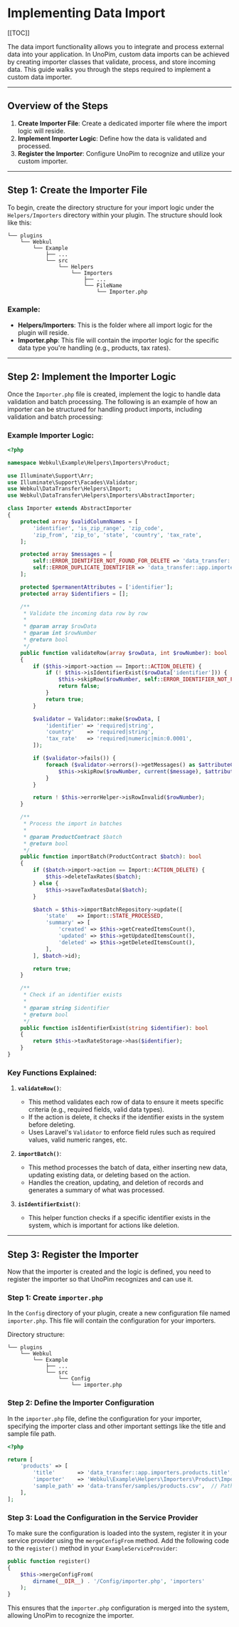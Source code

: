 # Implementing Data Import

[[TOC]]

The data import functionality allows you to integrate and process external data into your application. In UnoPim, custom data imports can be achieved by creating importer classes that validate, process, and store incoming data. This guide walks you through the steps required to implement a custom data importer.

---

## Overview of the Steps

1. **Create Importer File**: Create a dedicated importer file where the import logic will reside.
2. **Implement Importer Logic**: Define how the data is validated and processed.
3. **Register the Importer**: Configure UnoPim to recognize and utilize your custom importer.

---

## Step 1: Create the Importer File

To begin, create the directory structure for your import logic under the `Helpers/Importers` directory within your plugin. The structure should look like this:

```
└── plugins
    └── Webkul
        └── Example
            ├── ...
            └── src
                └── Helpers
                    └── Importers
                        ├── ...
                        └── FileName
                            └── Importer.php
```

### Example:

- **Helpers/Importers**: This is the folder where all import logic for the plugin will reside.
- **Importer.php**: This file will contain the importer logic for the specific data type you're handling (e.g., products, tax rates).

---

## Step 2: Implement the Importer Logic

Once the `Importer.php` file is created, implement the logic to handle data validation and batch processing. The following is an example of how an importer can be structured for handling product imports, including validation and batch processing:

### Example Importer Logic:

```php
<?php

namespace Webkul\Example\Helpers\Importers\Product;

use Illuminate\Support\Arr;
use Illuminate\Support\Facades\Validator;
use Webkul\DataTransfer\Helpers\Import;
use Webkul\DataTransfer\Helpers\Importers\AbstractImporter;

class Importer extends AbstractImporter
{
    protected array $validColumnNames = [
        'identifier', 'is_zip_range', 'zip_code', 
        'zip_from', 'zip_to', 'state', 'country', 'tax_rate',
    ];

    protected array $messages = [
        self::ERROR_IDENTIFIER_NOT_FOUND_FOR_DELETE => 'data_transfer::app.importers.tax-rates.validation.errors.identifier-not-found',
        self::ERROR_DUPLICATE_IDENTIFIER => 'data_transfer::app.importers.tax-rates.validation.errors.duplicate-identifier',
    ];

    protected $permanentAttributes = ['identifier'];
    protected array $identifiers = [];

    /**
     * Validate the incoming data row by row
     *
     * @param array $rowData
     * @param int $rowNumber
     * @return bool
     */
    public function validateRow(array $rowData, int $rowNumber): bool
    {
        if ($this->import->action == Import::ACTION_DELETE) {
            if (! $this->isIdentifierExist($rowData['identifier'])) {
                $this->skipRow($rowNumber, self::ERROR_IDENTIFIER_NOT_FOUND_FOR_DELETE);
                return false;
            }
            return true;
        }

        $validator = Validator::make($rowData, [
            'identifier' => 'required|string',
            'country'    => 'required|string',
            'tax_rate'   => 'required|numeric|min:0.0001',
        ]);

        if ($validator->fails()) {
            foreach ($validator->errors()->getMessages() as $attributeCode => $message) {
                $this->skipRow($rowNumber, current($message), $attributeCode);
            }
        }

        return ! $this->errorHelper->isRowInvalid($rowNumber);
    }

    /**
     * Process the import in batches
     *
     * @param ProductContract $batch
     * @return bool
     */
    public function importBatch(ProductContract $batch): bool
    {
        if ($batch->import->action == Import::ACTION_DELETE) {
            $this->deleteTaxRates($batch);
        } else {
            $this->saveTaxRatesData($batch);
        }

        $batch = $this->importBatchRepository->update([
            'state'   => Import::STATE_PROCESSED,
            'summary' => [
                'created' => $this->getCreatedItemsCount(),
                'updated' => $this->getUpdatedItemsCount(),
                'deleted' => $this->getDeletedItemsCount(),
            ],
        ], $batch->id);

        return true;
    }

    /**
     * Check if an identifier exists
     *
     * @param string $identifier
     * @return bool
     */
    public function isIdentifierExist(string $identifier): bool
    {
        return $this->taxRateStorage->has($identifier);
    }
}
```

### Key Functions Explained:

1. **`validateRow()`**:
    - This method validates each row of data to ensure it meets specific criteria (e.g., required fields, valid data types).
    - If the action is delete, it checks if the identifier exists in the system before deleting.
    - Uses Laravel's `Validator` to enforce field rules such as required values, valid numeric ranges, etc.
  
2. **`importBatch()`**:
    - This method processes the batch of data, either inserting new data, updating existing data, or deleting based on the action.
    - Handles the creation, updating, and deletion of records and generates a summary of what was processed.
  
3. **`isIdentifierExist()`**:
    - This helper function checks if a specific identifier exists in the system, which is important for actions like deletion.

---

## Step 3: Register the Importer

Now that the importer is created and the logic is defined, you need to register the importer so that UnoPim recognizes and can use it.

### Step 1: Create `importer.php`

In the `Config` directory of your plugin, create a new configuration file named `importer.php`. This file will contain the configuration for your importers.

Directory structure:

```
└── plugins
    └── Webkul
        └── Example
            ├── ...
            └── src
                └── Config
                    └── importer.php
```

### Step 2: Define the Importer Configuration

In the `importer.php` file, define the configuration for your importer, specifying the importer class and other important settings like the title and sample file path.

```php
<?php

return [
    'products' => [
        'title'       => 'data_transfer::app.importers.products.title',  // Display title for the importer
        'importer'    => 'Webkul\Example\Helpers\Importers\Product\Importer',  // Importer class
        'sample_path' => 'data-transfer/samples/products.csv',  // Path to a sample CSV file for users
    ],
];
```

### Step 3: Load the Configuration in the Service Provider

To make sure the configuration is loaded into the system, register it in your service provider using the `mergeConfigFrom` method. Add the following code to the `register()` method in your `ExampleServiceProvider`:

```php
public function register()
{
    $this->mergeConfigFrom(
        dirname(__DIR__) . '/Config/importer.php', 'importers'
    );
}
```

This ensures that the `importer.php` configuration is merged into the system, allowing UnoPim to recognize the importer.